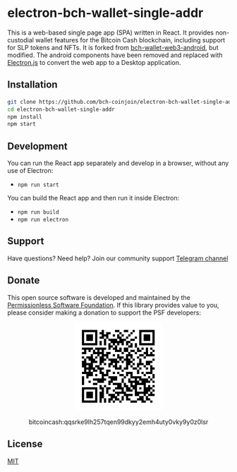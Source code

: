 # electron-bch-wallet-single-addr
This is a web-based single page app (SPA) written in React. It provides non-custodial wallet features for the Bitcoin Cash blockchain, including support for SLP tokens and NFTs. It is forked from [bch-wallet-web3-android](https://github.com/Permissionless-Software-Foundation/bch-wallet-web3-android), but modified. The android components have been removed and replaced with [Electron.js](https://www.electronjs.org/) to convert the web app to a Desktop application.


## Installation
```bash
git clone https://github.com/bch-coinjoin/electron-bch-wallet-single-addr
cd electron-bch-wallet-single-addr
npm install
npm start
```

## Development
You can run the React app separately and develop in a browser, without any use of Electron:
- `npm run start`

You can build the React app and then run it inside Electron:
- `npm run build`
- `npm run electron`

## Support

Have questions? Need help? Join our community support
[Telegram channel](https://t.me/bch_js_toolkit)

## Donate

This open source software is developed and maintained by the [Permissionless Software Foundation](https://psfoundation.cash). If this library provides value to you, please consider making a donation to support the PSF developers:

<div align="center">
<img src="./img/donation-qr.png" />
<p>bitcoincash:qqsrke9lh257tqen99dkyy2emh4uty0vky9y0z0lsr</p>
</div>

## License
[MIT](./LICENSE.md)
